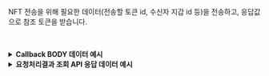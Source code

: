 NFT 전송을 위해 필요한 데이터(전송할 토큰 id, 수신자 지갑 id 등)을 전송하고, 응답값으로 참조 토큰을 받습니다.

<p><br/></p>

<details>
  <summary><b>Callback BODY 데이터 예시</b></summary>

```json
{
  "status": "COMPLETE",
  "request_id": "004e728d-5859-486a-b187-7d3caaf62637",
  "results": {
    "transaction_hash": "0xba0965b862f2decacb5599fc758ce9f2982319cfe8d050c970df2a27385d2131",
    "transaction_gas_used": 162789,
    "requested_at": "2024-07-16T23:22:51+09:00",
    "finished_at": "2024-07-17T08:22:56+09:00"
  }
}
```

</details>

<details>
  <summary><b>요청처리결과 조회 API 응답 데이터 예시</b></summary>

```json
{
  "code": "20000",
  "message": "SUCCESS",
  "request_id": "004e728d-5859-486a-b187-7d3caaf62637",
  "status": "COMPLETE",
  "results": {
    "transaction_hash": "0xba0965b862f2decacb5599fc758ce9f2982319cfe8d050c970df2a27385d2131",
    "transaction_gas_used": 162789,
    "requested_at": "2024-07-16T23:22:51+09:00",
    "finished_at": "2024-07-17T08:22:56+09:00"
  }
}
```

</details>
